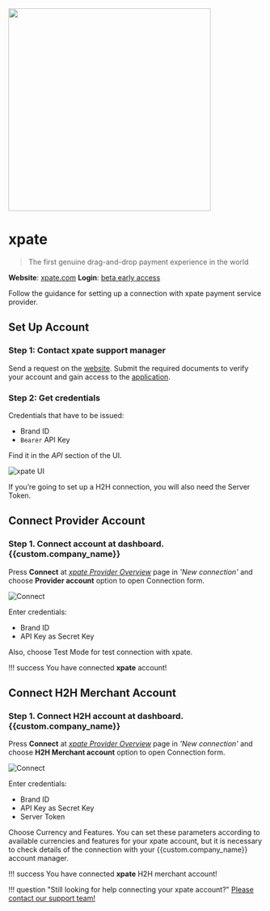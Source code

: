 <img src="https://static.openfintech.io/payment_providers/xpate/logo.svg?w=400" width="400px" >

# xpate

> The first genuine drag-and-drop payment experience in the world

**Website**: [xpate.com](https://www.xpate.com/)
**Login**: [beta early access](https://app.xpate.com/login)

Follow the guidance for setting up a connection with xpate payment service provider.

## Set Up Account

### Step 1: Contact xpate support manager

Send a request on the [website](https://www.xpate.com/). Submit the required documents to verify your account and gain access to the [application](https://app.xpate.com/).

### Step 2: Get credentials

Credentials that have to be issued:

* Brand ID
* `Bearer` API Key

Find it in the *API* section of the UI.

![xpate UI](images/api-xpate-ui.png)

If you’re going to set up a H2H connection, you will also need the Server Token.

## Connect Provider Account

### Step 1. Connect account at dashboard.{{custom.company_name}}

Press **Connect** at [*xpate Provider Overview*]({{custom.dashboard_base_url}}connect-directory/payment-providers/xpate/general) page in *'New connection'* and choose **Provider account** option to open Connection form.

![Connect](images/provider-account.png)

Enter credentials:

* Brand ID
* API Key as Secret Key

Also, choose Test Mode for test connection with xpate.

!!! success
    You have connected **xpate** account!

## Connect H2H Merchant Account

### Step 1. Connect H2H account at dashboard.{{custom.company_name}}

Press **Connect** at [*xpate Provider Overview*]({{custom.dashboard_base_url}}connect-directory/payment-providers/xpate/general) page in *'New connection'* and choose **H2H Merchant account** option to open Connection form.

![Connect](images/h2h-merchant-account.png)

Enter credentials:

* Brand ID
* API Key as Secret Key
* Server Token

Choose Currency and Features. You can set these parameters according to available currencies and features for your xpate account, but it is necessary to check details of the connection with your {{custom.company_name}} account manager.

!!! success
    You have connected **xpate** H2H merchant account!

!!! question "Still looking for help connecting your xpate account?"
    [Please contact our support team!](mailto:{{custom.support_email}})
